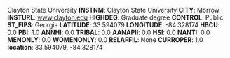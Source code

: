 
Clayton  State University
**INSTNM**: Clayton  State University 
**CITY**: Morrow 
**INSTURL**: www.clayton.edu 
**HIGHDEG**: Graduate degree 
**CONTROL**: Public 
**ST_FIPS**: Georgia 
**LATITUDE**: 33.594079 
**LONGITUDE**: -84.328174 
**HBCU**: 0.0 
**PBI**: 1.0 
**ANNHI**: 0.0 
**TRIBAL**: 0.0 
**AANAPII**: 0.0 
**HSI**: 0.0 
**NANTI**: 0.0 
**MENONLY**: 0.0 
**WOMENONLY**: 0.0 
**RELAFFIL**: None 
**CURROPER**: 1.0 
**location**: 33.594079, -84.328174 